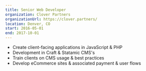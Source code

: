 ```yaml
---
title: Senior Web Developer
organization: Clover Partners
organizationUrl: https://clover.partners/
location: Denver, CO
start: 2016-05-01
end: 2017-10-01
---
```


- Create client-facing applications in JavaScript & PHP
- Development in Craft & Statamic CMS's
- Train clients on CMS usage & best practices
- Develop eCommerce sites & associated payment & user flows